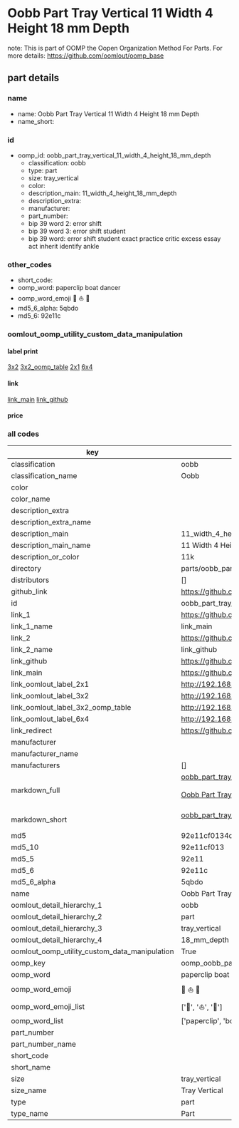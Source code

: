 # Oobb Part Tray Vertical 11 Width 4 Height 18 mm Depth  

note: This is part of OOMP the Oopen Organization Method For Parts. For more details: https://github.com/oomlout/oomp_base

##  part details
  







### name
* name: Oobb Part Tray Vertical 11 Width 4 Height 18 mm Depth
* name_short: 
### id
* oomp_id: oobb_part_tray_vertical_11_width_4_height_18_mm_depth
  * classification: oobb
  * type: part
  * size: tray_vertical
  * color: 
  * description_main: 11_width_4_height_18_mm_depth
  * description_extra: 
  * manufacturer: 
  * part_number: 
  * bip 39 word 2: error shift
  * bip 39 word 3: error shift student
  * bip 39 word: error shift student exact practice critic excess essay act inherit identify ankle

### other_codes
* short_code: 
* oomp_word: paperclip boat dancer
* oomp_word_emoji :paperclip: :boat: :dancer:
* md5_6_alpha: 5qbdo
* md5_6: 92e11c






### oomlout_oomp_utility_custom_data_manipulation
#### label print
[3x2](http://192.168.1.245:1112/?label=oomp%205qbdo)
[3x2_oomp_table](http://192.168.1.108:1112/?label=oomp%205qbdo)
[2x1](http://192.168.1.242:1112/?label=oomp%205qbdo)
[6x4](http://192.168.1.55:1112/?label=oomp%205qbdo)    

#### link

[link_main](https://github.com/oomlout/oomlout_oomp_version_1_messy/tree/main/parts/oobb_part_tray_vertical_11_width_4_height_18_mm_depth) [link_github](https://github.com/oomlout/oomlout_oomp_version_1_messy/tree/main/parts/oobb_part_tray_vertical_11_width_4_height_18_mm_depth)                             

#### price







### all codes 
| key | value |  
| --- | --- |  
| classification | oobb |  
| classification_name | Oobb |  
| color |  |  
| color_name |  |  
| description_extra |  |  
| description_extra_name |  |  
| description_main | 11_width_4_height_18_mm_depth |  
| description_main_name | 11 Width 4 Height 18 mm Depth |  
| description_or_color | 11k |  
| directory | parts/oobb_part_tray_vertical_11_width_4_height_18_mm_depth |  
| distributors | [] |  
| github_link | https://github.com/oomlout/oomlout_oomp_part_src/tree/main/parts/oobb_part_tray_vertical_11_width_4_height_18_mm_depth |  
| id | oobb_part_tray_vertical_11_width_4_height_18_mm_depth |  
| link_1 | https://github.com/oomlout/oomlout_oomp_version_1_messy/tree/main/parts/oobb_part_tray_vertical_11_width_4_height_18_mm_depth |  
| link_1_name | link_main |  
| link_2 | https://github.com/oomlout/oomlout_oomp_version_1_messy/tree/main/parts/oobb_part_tray_vertical_11_width_4_height_18_mm_depth |  
| link_2_name | link_github |  
| link_github | https://github.com/oomlout/oomlout_oomp_version_1_messy/tree/main/parts/oobb_part_tray_vertical_11_width_4_height_18_mm_depth |  
| link_main | https://github.com/oomlout/oomlout_oomp_version_1_messy/tree/main/parts/oobb_part_tray_vertical_11_width_4_height_18_mm_depth |  
| link_oomlout_label_2x1 | http://192.168.1.242:1112/?label=oomp%205qbdo |  
| link_oomlout_label_3x2 | http://192.168.1.245:1112/?label=oomp%205qbdo |  
| link_oomlout_label_3x2_oomp_table | http://192.168.1.108:1112/?label=oomp%205qbdo |  
| link_oomlout_label_6x4 | http://192.168.1.55:1112/?label=oomp%205qbdo |  
| link_redirect | https://github.com/oomlout/oomlout_oomp_version_1_messy/tree/main/parts/oobb_part_tray_vertical_11_width_4_height_18_mm_depth |  
| manufacturer |  |  
| manufacturer_name |  |  
| manufacturers | [] |  
| markdown_full | [oobb_part_tray_vertical_11_width_4_height_18_mm_depth](none)<br>[](none)<br>[Oobb Part Tray Vertical 11 Width 4 Height 18 Mm Depth](none)<br><br> |  
| markdown_short | [oobb_part_tray_vertical_11_width_4_height_18_mm_depth](none)<br><br> |  
| md5 | 92e11cf0134d29d0cf54b4e5aef17266 |  
| md5_10 | 92e11cf013 |  
| md5_5 | 92e11 |  
| md5_6 | 92e11c |  
| md5_6_alpha | 5qbdo |  
| name | Oobb Part Tray Vertical 11 Width 4 Height 18 mm Depth |  
| oomlout_detail_hierarchy_1 | oobb |  
| oomlout_detail_hierarchy_2 | part |  
| oomlout_detail_hierarchy_3 | tray_vertical |  
| oomlout_detail_hierarchy_4 | 18_mm_depth |  
| oomlout_oomp_utility_custom_data_manipulation | True |  
| oomp_key | oomp_oobb_part_tray_vertical_11_width_4_height_18_mm_depth |  
| oomp_word | paperclip boat dancer |  
| oomp_word_emoji | :paperclip: :boat: :dancer: |  
| oomp_word_emoji_list | [':paperclip:', ':boat:', ':dancer:'] |  
| oomp_word_list | ['paperclip', 'boat', 'dancer'] |  
| part_number |  |  
| part_number_name |  |  
| short_code |  |  
| short_name |  |  
| size | tray_vertical |  
| size_name | Tray Vertical |  
| type | part |  
| type_name | Part |  
